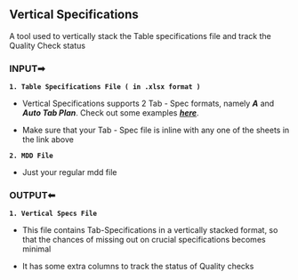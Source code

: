 ## Vertical Specifications

A tool used to vertically stack the Table specifications file and track the Quality Check status

### **INPUT➡**

**`1. Table Specifications File ( in .xlsx format )`**

- Vertical Specifications supports 2 Tab - Spec formats, namely ***A*** and ***Auto Tab Plan***. Check out some examples [***here***](https://ipsosgroup-my.sharepoint.com/:x:/g/personal/piyush_patre_ipsos_com/EZiH4Sg3pzhHm0CI0i8JR0EBUWfnDWnDCa3XkJw5G30MRQ?e=xNHkBL).
                                                                                                                      
- Make sure that your Tab - Spec file is inline with any one of the sheets in the link above

**`2. MDD File`**
- Just your regular mdd file

### **OUTPUT⬅**

**`1. Vertical Specs File`**
- This file contains Tab-Specifications in a vertically stacked format, so that the chances of missing out on crucial specifications becomes minimal

- It has some extra columns to track the status of Quality checks
